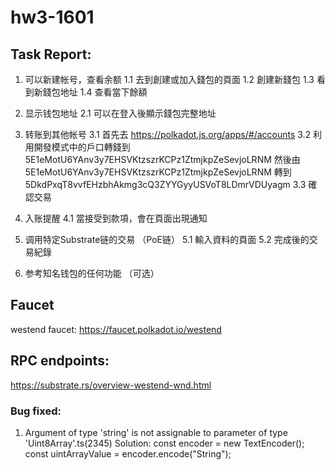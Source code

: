 # hw3-1601

## Task Report:
1. 可以新建帐号，查看余额
1.1 去到創建或加入錢包的頁面
1.2 創建新錢包
1.3 看到新錢包地址
1.4 查看當下餘額
2. 显示钱包地址
2.1 可以在登入後顯示錢包完整地址
3. 转账到其他帐号
3.1 首先去 https://polkadot.js.org/apps/#/accounts
3.2 利用開發模式中的戶口轉錢到 5E1eMotU6YAnv3y7EHSVKtzszrKCPz1ZtmjkpZeSevjoLRNM
然後由 5E1eMotU6YAnv3y7EHSVKtzszrKCPz1ZtmjkpZeSevjoLRNM 轉到
5DkdPxqT8vvfEHzbhAkmg3cQ3ZYYGyyUSVoT8LDmrVDUyagm
3.3 確認交易
4. 入账提醒
4.1 當接受到款項，會在頁面出現通知
5. 调用特定Substrate链的交易 （PoE链）
5.1 輸入資料的頁面
5.2 完成後的交易紀錄

6. 参考知名钱包的任何功能 （可选）

## Faucet
westend faucet:
https://faucet.polkadot.io/westend

## RPC endpoints:
https://substrate.rs/overview-westend-wnd.html

### Bug fixed:
1. Argument of type 'string' is not assignable to parameter of type 'Uint8Array'.ts(2345)
Solution: 
const encoder = new TextEncoder();
const uintArrayValue = encoder.encode("String");